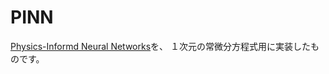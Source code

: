 # PINN

[Physics-Informd Neural Networks](https://www.sciencedirect.com/science/article/abs/pii/S0021999118307125?via%3Dihub)を、
１次元の常微分方程式用に実装したものです。
